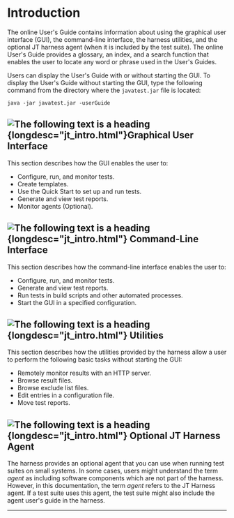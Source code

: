 <!---
  $Id$

  Copyright (c) 2001, 2024, Oracle and/or its affiliates. All rights reserved.
  DO NOT ALTER OR REMOVE COPYRIGHT NOTICES OR THIS FILE HEADER.

  This code is free software; you can redistribute it and/or modify it
  under the terms of the GNU General Public License version 2 only, as
  published by the Free Software Foundation.  Oracle designates this
  particular file as subject to the "Classpath" exception as provided
  by Oracle in the LICENSE file that accompanied this code.

  This code is distributed in the hope that it will be useful, but WITHOUT
  ANY WARRANTY; without even the implied warranty of MERCHANTABILITY or
  FITNESS FOR A PARTICULAR PURPOSE.  See the GNU General Public License
  version 2 for more details (a copy is included in the LICENSE file that
  accompanied this code).

  You should have received a copy of the GNU General Public License version
  2 along with this work; if not, write to the Free Software Foundation,
  Inc., 51 Franklin St, Fifth Floor, Boston, MA 02110-1301 USA.

  Please contact Oracle, 500 Oracle Parkway, Redwood Shores, CA 94065 USA
  or visit www.oracle.com if you need additional information or have any
  questions.
-->

# Introduction

The online User\'s Guide contains information about using the graphical user interface (GUI), the
command-line interface, the harness utilities, and the optional JT harness agent (when it is
included by the test suite). The online User\'s Guide provides a glossary, an index, and a search
function that enables the user to locate any word or phrase used in the User\'s Guides.

Users can display the User\'s Guide with or without starting the GUI. To display the User\'s Guide
without starting the GUI, type the following command from the directory where the `javatest.jar`
file is located:

`java -jar javatest.jar -userGuide`

## ![The following text is a heading](../images/closedbook.gif){longdesc="jt_intro.html"}Graphical User Interface

This section describes how the GUI enables the user to:

-   Configure, run, and monitor tests.
-   Create templates.
-   Use the Quick Start to set up and run tests.
-   Generate and view test reports.
-   Monitor agents (Optional).

## ![The following text is a heading](../images/closedbook.gif){longdesc="jt_intro.html"} Command-Line Interface

This section describes how the command-line interface enables the user to:

-   Configure, run, and monitor tests.
-   Generate and view test reports.
-   Run tests in build scripts and other automated processes.
-   Start the GUI in a specified configuration.

## ![The following text is a heading](../images/closedbook.gif){longdesc="jt_intro.html"} Utilities

This section describes how the utilities provided by the harness allow a user to perform the
following basic tasks without starting the GUI:

-   Remotely monitor results with an HTTP server.
-   Browse result files.
-   Browse exclude list files.
-   Edit entries in a configuration file.
-   Move test reports.

## ![The following text is a heading](../images/closedbook.gif){longdesc="jt_intro.html"} Optional JT Harness Agent

The harness provides an optional agent that you can use when running test suites on small systems.
In some cases, users might understand the term *agent* as including software components which are
not part of the harness. However, in this documentation, the term *agent* refers to the JT Harness
agent. If a test suite uses this agent, the test suite might also include the agent user\'s guide in
the harness.

----------------------------------------------------------------------------------------------------

